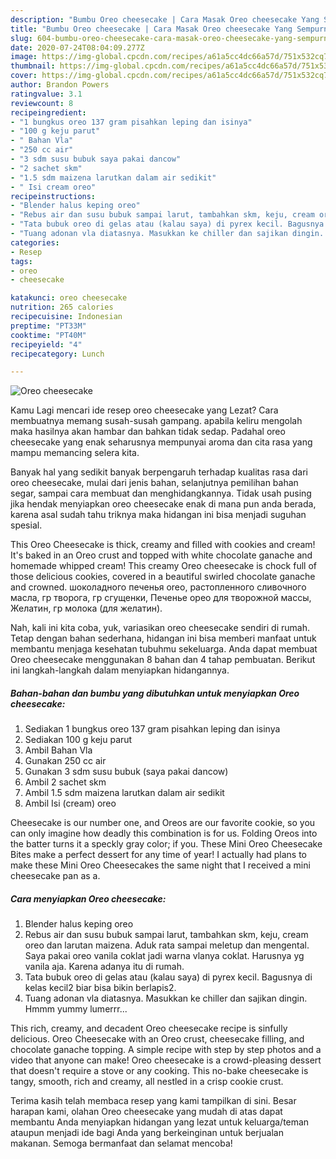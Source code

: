 ```yaml
---
description: "Bumbu Oreo cheesecake | Cara Masak Oreo cheesecake Yang Sempurna"
title: "Bumbu Oreo cheesecake | Cara Masak Oreo cheesecake Yang Sempurna"
slug: 604-bumbu-oreo-cheesecake-cara-masak-oreo-cheesecake-yang-sempurna
date: 2020-07-24T08:04:09.277Z
image: https://img-global.cpcdn.com/recipes/a61a5cc4dc66a57d/751x532cq70/oreo-cheesecake-foto-resep-utama.jpg
thumbnail: https://img-global.cpcdn.com/recipes/a61a5cc4dc66a57d/751x532cq70/oreo-cheesecake-foto-resep-utama.jpg
cover: https://img-global.cpcdn.com/recipes/a61a5cc4dc66a57d/751x532cq70/oreo-cheesecake-foto-resep-utama.jpg
author: Brandon Powers
ratingvalue: 3.1
reviewcount: 8
recipeingredient:
- "1 bungkus oreo 137 gram pisahkan leping dan isinya"
- "100 g keju parut"
- " Bahan Vla"
- "250 cc air"
- "3 sdm susu bubuk saya pakai dancow"
- "2 sachet skm"
- "1.5 sdm maizena larutkan dalam air sedikit"
- " Isi cream oreo"
recipeinstructions:
- "Blender halus keping oreo"
- "Rebus air dan susu bubuk sampai larut, tambahkan skm, keju, cream oreo dan larutan maizena. Aduk rata sampai meletup dan mengental. Saya pakai oreo vanila coklat jadi warna vlanya coklat. Harusnya yg vanila aja. Karena adanya itu di rumah."
- "Tata bubuk oreo di gelas atau (kalau saya) di pyrex kecil. Bagusnya di kelas kecil2 biar bisa bikin berlapis2."
- "Tuang adonan vla diatasnya. Masukkan ke chiller dan sajikan dingin. Hmmm yummy lumerrr..."
categories:
- Resep
tags:
- oreo
- cheesecake

katakunci: oreo cheesecake 
nutrition: 265 calories
recipecuisine: Indonesian
preptime: "PT33M"
cooktime: "PT40M"
recipeyield: "4"
recipecategory: Lunch

---
```



![Oreo cheesecake](https://img-global.cpcdn.com/recipes/a61a5cc4dc66a57d/751x532cq70/oreo-cheesecake-foto-resep-utama.jpg)

Kamu Lagi mencari ide resep oreo cheesecake yang Lezat? Cara membuatnya memang susah-susah gampang. apabila keliru mengolah maka hasilnya akan hambar dan bahkan tidak sedap. Padahal oreo cheesecake yang enak seharusnya mempunyai aroma dan cita rasa yang mampu memancing selera kita.

Banyak hal yang sedikit banyak berpengaruh terhadap kualitas rasa dari oreo cheesecake, mulai dari jenis bahan, selanjutnya pemilihan bahan segar, sampai cara membuat dan menghidangkannya. Tidak usah pusing jika hendak menyiapkan oreo cheesecake enak di mana pun anda berada, karena asal sudah tahu triknya maka hidangan ini bisa menjadi suguhan spesial.

This Oreo Cheesecake is thick, creamy and filled with cookies and cream! It&#39;s baked in an Oreo crust and topped with white chocolate ganache and homemade whipped cream! This creamy Oreo cheesecake is chock full of those delicious cookies, covered in a beautiful swirled chocolate ganache and crowned. шоколадного печенья oreo, растопленного сливочного масла, гр творога, гр сгущенки, Печенье орео для творожной массы, Желатин, гр молока (для желатин).


Nah, kali ini kita coba, yuk, variasikan oreo cheesecake sendiri di rumah. Tetap dengan bahan sederhana, hidangan ini bisa memberi manfaat untuk membantu menjaga kesehatan tubuhmu sekeluarga. Anda dapat membuat Oreo cheesecake menggunakan 8 bahan dan 4 tahap pembuatan. Berikut ini langkah-langkah dalam menyiapkan hidangannya.

<!--inarticleads1-->

##### Bahan-bahan dan bumbu yang dibutuhkan untuk menyiapkan Oreo cheesecake:

1. Sediakan 1 bungkus oreo 137 gram pisahkan leping dan isinya
1. Sediakan 100 g keju parut
1. Ambil  Bahan Vla
1. Gunakan 250 cc air
1. Gunakan 3 sdm susu bubuk (saya pakai dancow)
1. Ambil 2 sachet skm
1. Ambil 1.5 sdm maizena larutkan dalam air sedikit
1. Ambil  Isi (cream) oreo


Cheesecake is our number one, and Oreos are our favorite cookie, so you can only imagine how deadly this combination is for us. Folding Oreos into the batter turns it a speckly gray color; if you. These Mini Oreo Cheesecake Bites make a perfect dessert for any time of year! I actually had plans to make these Mini Oreo Cheesecakes the same night that I received a mini cheesecake pan as a. 

<!--inarticleads2-->

##### Cara menyiapkan Oreo cheesecake:

1. Blender halus keping oreo
1. Rebus air dan susu bubuk sampai larut, tambahkan skm, keju, cream oreo dan larutan maizena. Aduk rata sampai meletup dan mengental. Saya pakai oreo vanila coklat jadi warna vlanya coklat. Harusnya yg vanila aja. Karena adanya itu di rumah.
1. Tata bubuk oreo di gelas atau (kalau saya) di pyrex kecil. Bagusnya di kelas kecil2 biar bisa bikin berlapis2.
1. Tuang adonan vla diatasnya. Masukkan ke chiller dan sajikan dingin. Hmmm yummy lumerrr...


This rich, creamy, and decadent Oreo cheesecake recipe is sinfully delicious. Oreo Cheesecake with an Oreo crust, cheesecake filling, and chocolate ganache topping. A simple recipe with step by step photos and a video that anyone can make! Oreo cheesecake is a crowd-pleasing dessert that doesn&#39;t require a stove or any cooking. This no-bake cheesecake is tangy, smooth, rich and creamy, all nestled in a crisp cookie crust. 

Terima kasih telah membaca resep yang kami tampilkan di sini. Besar harapan kami, olahan Oreo cheesecake yang mudah di atas dapat membantu Anda menyiapkan hidangan yang lezat untuk keluarga/teman ataupun menjadi ide bagi Anda yang berkeinginan untuk berjualan makanan. Semoga bermanfaat dan selamat mencoba!
